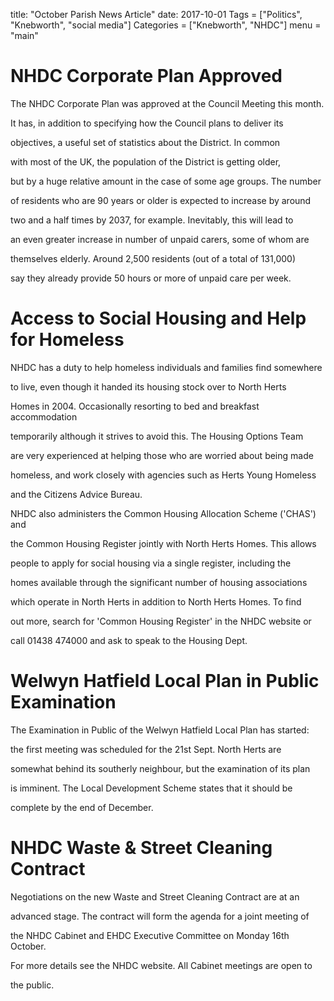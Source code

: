 title: "October Parish News Article"
date: 2017-10-01
Tags = ["Politics", "Knebworth", "social media"]
Categories = ["Knebworth", "NHDC"]
menu = "main"







# NHDC Corporate Plan Approved



The NHDC Corporate Plan was approved at the Council Meeting this month.

It has, in addition to specifying how the Council plans to deliver its

objectives, a useful set of statistics about the District. In common

with most of the UK, the population of the District is getting older,

but by a huge relative amount in the case of some age groups. The number

of residents who are 90 years or older is expected to increase by around

two and a half times by 2037, for example. Inevitably, this will lead to

an even greater increase in number of unpaid carers, some of whom are

themselves elderly. Around 2,500 residents (out of a total of 131,000)

say they already provide 50 hours or more of unpaid care per week.



# Access to Social Housing and Help for Homeless



NHDC has a duty to help homeless individuals and families find somewhere

to live, even though it handed its housing stock over to North Herts

Homes in 2004. Occasionally resorting to bed and breakfast accommodation

temporarily although it strives to avoid this. The Housing Options Team

are very experienced at helping those who are worried about being made

homeless, and work closely with agencies such as Herts Young Homeless

and the Citizens Advice Bureau.



NHDC also administers the Common Housing Allocation Scheme ('CHAS') and

the Common Housing Register jointly with North Herts Homes. This allows

people to apply for social housing via a single register, including the

homes available through the significant number of housing associations

which operate in North Herts in addition to North Herts Homes. To find

out more, search for 'Common Housing Register' in the NHDC website or

call 01438 474000 and ask to speak to the Housing Dept.



# Welwyn Hatfield Local Plan in Public Examination



The Examination in Public of the Welwyn Hatfield Local Plan has started:

the first meeting was scheduled for the 21st Sept. North Herts are

somewhat behind its southerly neighbour, but the examination of its plan

is imminent. The Local Development Scheme states that it should be

complete by the end of December.



# NHDC Waste & Street Cleaning Contract 



Negotiations on the new Waste and Street Cleaning Contract are at an

advanced stage. The contract will form the agenda for a joint meeting of

the NHDC Cabinet and EHDC Executive Committee on Monday 16th October.

For more details see the NHDC website. All Cabinet meetings are open to

the public.

